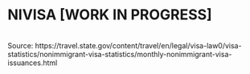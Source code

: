 <h1>NIVISA [WORK IN PROGRESS] </h1>
<br>
Source: https://travel.state.gov/content/travel/en/legal/visa-law0/visa-statistics/nonimmigrant-visa-statistics/monthly-nonimmigrant-visa-issuances.html
